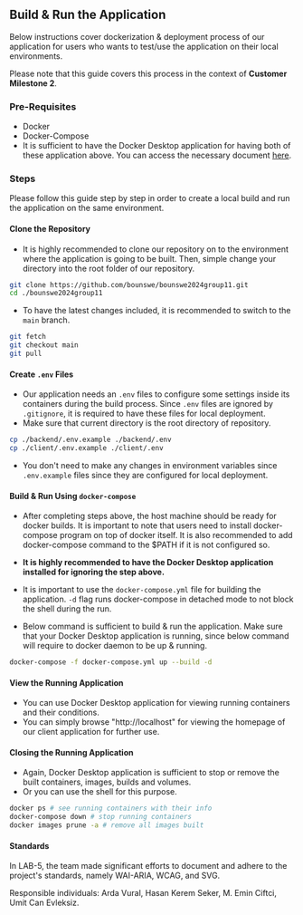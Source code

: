## Build & Run the Application

Below instructions cover dockerization & deployment process of our application for users who wants to test/use the application on their local environments.

Please note that this guide covers this process in the context of **Customer Milestone 2**.

### Pre-Requisites

- Docker
- Docker-Compose
- It is sufficient to have the Docker Desktop application for having both of these application above. You can access the necessary document [here](https://docs.docker.com/desktop/). 

### Steps

Please follow this guide step by step in order to create a local build and run the application on the same environment.

#### Clone the Repository

- It is highly recommended to clone our repository on to the environment where the application is going to be built. Then, simple change your directory into the root folder of our repository.

```bash
git clone https://github.com/bounswe/bounswe2024group11.git
cd ./bounswe2024group11
```

- To have the latest changes included, it is recommended to switch to the `main` branch.

```bash
git fetch
git checkout main
git pull
```

#### Create `.env` Files

- Our application needs an `.env` files to configure some settings inside its containers during the build process. Since `.env` files are ignored by `.gitignore`, it is required to have these files for local deployment.
- Make sure that current directory is the root directory of repository.

```bash
cp ./backend/.env.example ./backend/.env
cp ./client/.env.example ./client/.env
```

- You don't need to make any changes in environment variables since `.env.example` files since they are configured for local deployment.

#### Build & Run Using `docker-compose`

- After completing steps above, the host machine should be ready for docker builds. It is important to note that users need to install docker-compose program on top of docker itself. It is also recommended to add docker-compose command to the $PATH if it is not configured so.
- **It is highly recommended to have the Docker Desktop application installed for ignoring the step above.**

- It is important to use the `docker-compose.yml` file for building the application. `-d` flag runs docker-compose in detached mode to not block the shell during the run.

- Below command is sufficient to build & run the application. Make sure that your Docker Desktop application is running, since below command will require to docker daemon to be up & running.

```bash
docker-compose -f docker-compose.yml up --build -d
```
#### View the Running Application
- You can use Docker Desktop application for viewing running containers and their conditions.
- You can simply browse "http://localhost" for viewing the homepage of our client application for further use.

#### Closing the Running Application
- Again, Docker Desktop application is sufficient to stop or remove the built containers, images, builds and volumes.
- Or you can use the shell for this purpose.

```bash
docker ps # see running containers with their info
docker-compose down # stop running containers
docker images prune -a # remove all images built
```

#### Standards

In LAB-5, the team made significant efforts to document and adhere to the project's standards, namely WAI-ARIA, WCAG, and SVG.

Responsible individuals: Arda Vural, Hasan Kerem Seker, M. Emin Ciftci, Umit Can Evleksiz.
